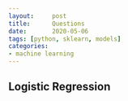 ```yaml
---
layout:     post
title:      Questions 
date:       2020-05-06
tags: [python, sklearn, models]
categories: 
- machine learning
---
```


## Logistic Regression 


